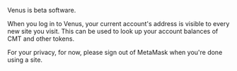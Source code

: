 Venus is beta software.

When you log in to Venus, your current account's address is visible to every new site you visit. This can be used to look up your account balances of CMT and other tokens.

For your privacy, for now, please sign out of MetaMask when you're done using a site.